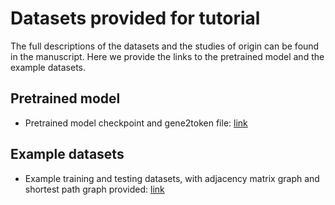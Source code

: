 # Datasets provided for tutorial

The full descriptions of the datasets and the studies of origin can be found in the manuscript. Here we provide the links to the pretrained model and the example datasets.

## Pretrained model

- Pretrained model checkpoint and gene2token file: [link](https://www.dropbox.com/scl/fo/khjdwuvc9gczr97dl3o2i/AGEb-jDCWPqOMTzxIfFNGU8?rlkey=n8c7w54fqyty9sgrv47sdaphl&st=qj1drwjw&dl=0)


## Example datasets

- Example training and testing datasets, with adjacency matrix graph and shortest path graph provided: [link](https://www.dropbox.com/scl/fo/rq9klah7vqksn6e66dsae/AK3DJ2sxwL3MoWCOcQ9ZfFE?rlkey=1t4kz2vraif0ifu72c6gmo6xl&st=gpvwfw3j&dl=0)
